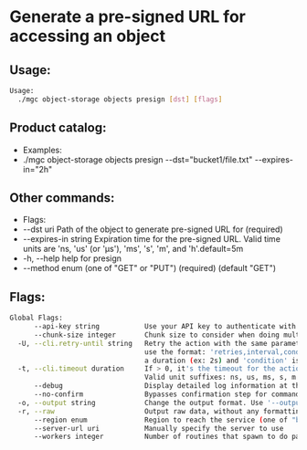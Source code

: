 # Generate a pre-signed URL for accessing an object

## Usage:
```bash
Usage:
  ./mgc object-storage objects presign [dst] [flags]
```

## Product catalog:
- Examples:
- ./mgc object-storage objects presign --dst="bucket1/file.txt" --expires-in="2h"

## Other commands:
- Flags:
- --dst uri             Path of the object to generate pre-signed URL for (required)
- --expires-in string   Expiration time for the pre-signed URL. Valid time units are 'ns, 'us' (or 'µs'), 'ms', 's',  'm', and 'h'.default=5m
- -h, --help                help for presign
- --method enum         (one of "GET" or "PUT") (required) (default "GET")

## Flags:
```bash
Global Flags:
      --api-key string           Use your API key to authenticate with the API
      --chunk-size integer       Chunk size to consider when doing multipart requests. Specified in Mb (default 8)
  -U, --cli.retry-until string   Retry the action with the same parameters until the given condition is met. The flag parameters
                                 use the format: 'retries,interval,condition', where 'retries' is a positive integer, 'interval' is
                                 a duration (ex: 2s) and 'condition' is a 'engine=value' pair such as "jsonpath=expression"
  -t, --cli.timeout duration     If > 0, it's the timeout for the action execution. It's specified as numbers and unit suffix.
                                 Valid unit suffixes: ns, us, ms, s, m and h. Examples: 300ms, 1m30s
      --debug                    Display detailed log information at the debug level
      --no-confirm               Bypasses confirmation step for commands that ask a confirmation from the user
  -o, --output string            Change the output format. Use '--output=help' to know more details.
  -r, --raw                      Output raw data, without any formatting or coloring
      --region enum              Region to reach the service (one of "br-mgl1", "br-ne1" or "br-se1") (default "br-se1")
      --server-url uri           Manually specify the server to use
      --workers integer          Number of routines that spawn to do parallel operations within object_storage (default 5)
```

